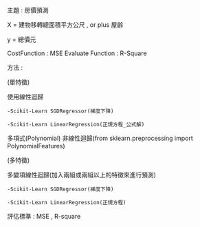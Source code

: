 主題 : 房價預測

X = 建物移轉總面積平方公尺 , or plus 屋齡 

y = 總價元

CostFunction : MSE
Evaluate Function : R-Square

方法 :

  (單特徵)
  
  使用線性迴歸
    
    -Scikit-Learn SGDRegressor(梯度下降)
    
    -Scikit-Learn LinearRegression(正規方程_公式解)
  
  
  多項式(Polynomial) 非線性迴歸(from sklearn.preprocessing import PolynomialFeatures)
  
  
  (多特徵)
  
  多變項線性迴歸(加入兩組或兩組以上的特徵來進行預測)
  
    -Scikit-Learn SGDRegressor(梯度下降)
    
    -Scikit-Learn LinearRegression(正規方程)
    

評估標準 : MSE , R-square
